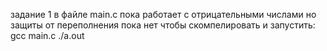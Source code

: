 задание 1 в файле main.c
пока работает с отрицательными числами но защиты от переполнения пока нет
чтобы скомпелировать и запустить:
gcc main.c
./a.out
